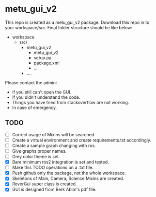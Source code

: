 # metu_gui_v2

This repo is created as a metu_gui_v2 package.
Download this repo in to your workspace/src.
Final folder structure should be like below:

- workspace 
  - src/
    - metu_gui_v2
      - metu_gui_v2
      - setup.py
      - package.xml
      - ...
    - ....

Please contact the admin:
* If you still can't open the GUI.
* If you didn't understand the code.
* Things you have tried from stackoverflow are not working.
* In case of emergency.


## TODO
- [ ] Correct usage of Mixins will be searched.
- [ ] Create a virtual environment and create requirements.txt accordingly.
- [ ] Create a sample graph changing with ros.
- [ ] Give graphs proper names.
- [ ] Grey color theme is set.
- [x] Bare minimum ros2 integration is set and tested.
- [ ] Make this TODO operations on a .txt file.
- [x] Push github only the package, not the whole workspace.
- [x] Skeletons of Main, Camera, Science Mixins are created.
- [x] RoverGui super class is created.
- [x] GUI is designed from Berk Abim's pdf file.
